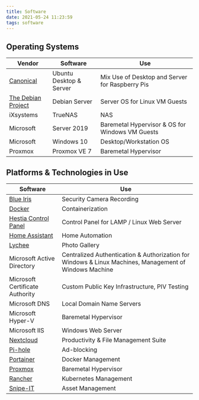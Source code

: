 ```yaml
---
title: Software
date: 2021-05-24 11:23:59
tags: software
---
```


## Operating Systems
  
| Vendor | Software | Use |
| ------------ | ------------ | ------------ |
| [Canonical](https://canonical.com) | Ubuntu Desktop & Server | Mix Use of Desktop and Server for Raspberry Pis |
| [The Debian Project](https://www.debian.org) | Debian Server | Server OS for Linux VM Guests |
| iXsystems | TrueNAS | NAS |
| Microsoft | Server 2019 | Baremetal Hypervisor & OS for Windows VM Guests |
| Microsoft | Windows 10 | Desktop/Workstation OS |
| Proxmox | Proxmox VE 7 | Baremetal Hypervisor |

## Platforms & Technologies in Use

| Software | Use |
| ------------ | ------------ |
| [Blue Iris](https://blueirissoftware.com) | Security Camera Recording |
| [Docker](https://www.docker.com) | Containerization |
| [Hestia Control Panel](https://www.hestiacp.com) | Control Panel for LAMP / Linux Web Server |
| [Home Assistant](https://www.home-assistant.io) | Home Automation |
| [Lychee](https://lychee.electerious.com) | Photo Gallery |
| Microsoft Active Directory | Centralized Authentication & Authorization for Windows & Linux Machines, Management of Windows Machine |
| Microsoft Certificate Authority | Custom Public Key Infrastructure, PIV Testing |
| Microsoft DNS | Local Domain Name Servers |
| Microsoft Hyper-V | Baremetal Hypervisor |
| Microsoft IIS | Windows Web Server |
| [Nextcloud](https://nextcloud.com/) | Productivity & File Management Suite |
| [Pi-hole](https://pi-hole.net) | Ad-blocking |
| [Portainer](https://www.portainer.io) | Docker Management |
| [Proxmox](https://www.proxmox.com) | Baremetal Hypervisor |
| [Rancher](https://rancher.com) | Kubernetes Management |
| [Snipe-IT](https://snipeitapp.com) | Asset Management |